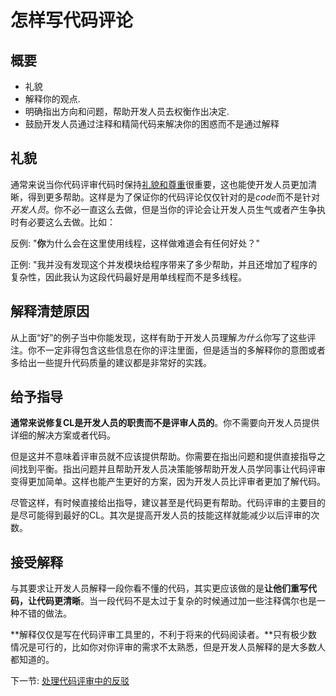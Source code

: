 # 怎样写代码评论

## 概要

-   礼貌
-   解释你的观点.
-   明确指出方向和问题，帮助开发人员去权衡作出决定.
-   鼓励开发人员通过注释和精简代码来解决你的困惑而不是通过解释

## 礼貌 

通常来说当你代码评审代码时保持[礼貌和尊重](https://chromium.googlesource.com/chromium/src/+/master/docs/cr_respect.md)很重要，这也能使开发人员更加清晰，得到更多帮助。这样是为了保证你的代码评论仅仅针对的是*code*而不是针对*开发人员*。你不必一直这么去做，但是当你的评论会让开发人员生气或者产生争执时有必要这么去做。比如：

反例: "**你**为什么会在这里使用线程，这样做难道会有任何好处？"

正例: "我并没有发现这个并发模块给程序带来了多少帮助，并且还增加了程序的复杂性，因此我认为这段代码最好是用单线程而不是多线程。

## 解释清楚原因

从上面“好”的例子当中你能发现，这样有助于开发人员理解*为什么*你写了这些评注。你不一定非得包含这些信息在你的评注里面，但是适当的多解释你的意图或者多给出一些提升代码质量的建议都是非常好的实践。

## 给予指导

**通常来说修复CL是开发人员的职责而不是评审人员的**。你不需要向开发人员提供详细的解决方案或者代码。

但是这并不意味着评审员就不应该提供帮助。你需要在指出问题和提供直接指导之间找到平衡。指出问题并且帮助开发人员决策能够帮助开发人员学同事让代码评审变得更加简单。这样也能产生更好的方案，因为开发人员比评审者更加了解代码。

尽管这样，有时候直接给出指导，建议甚至是代码更有帮助。代码评审的主要目的是尽可能得到最好的CL。其次是提高开发人员的技能这样就能减少以后评审的次数。

## 接受解释

与其要求让开发人员解释一段你看不懂的代码，其实更应该做的是**让他们重写代码，让代码更清晰**。当一段代码不是太过于复杂的时候通过加一些注释偶尔也是一种不错的做法。

**解释仅仅是写在代码评审工具里的，不利于将来的代码阅读者。**只有极少数情况是可行的，比如你对你评审的需求不太熟悉，但是开发人员解释的是大多数人都知道的。

下一节: [处理代码评审中的反驳](pushback.md)
